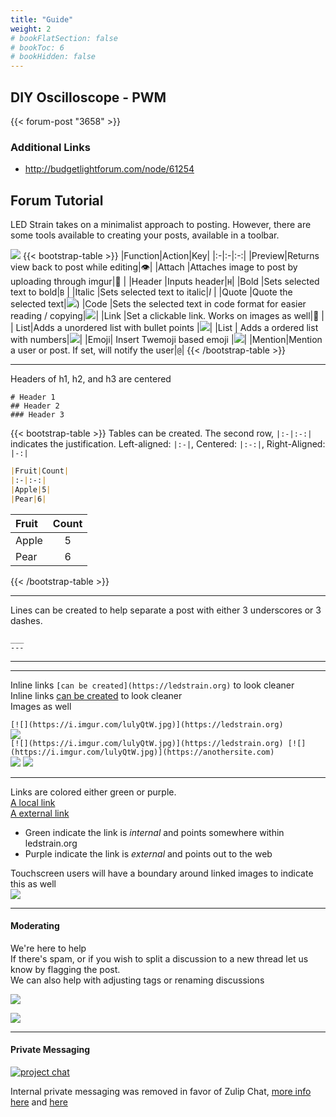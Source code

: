 ```yaml
---
title: "Guide"
weight: 2
# bookFlatSection: false
# bookToc: 6
# bookHidden: false
---
```


## DIY Oscilloscope - PWM

{{< forum-post "3658" >}}

### Additional Links
* http://budgetlightforum.com/node/61254

## Forum Tutorial

LED Strain takes on a minimalist approach to posting. 
However, there are some tools available to creating your posts, available in a toolbar.

![](https://i.imgur.com/dlwc0rb.png)
{{< bootstrap-table >}}
|Function|Action|Key|
|:-|:-|:-:|
|Preview|Returns view back to post while editing|👁️|
|Attach  |Attaches image to post by uploading through imgur|📄 |
|Header |Inputs header|`H`|
|Bold      |Sets selected text to bold|`B` |
|Italic     |Sets selected text to italic|*I* |
|Quote  |Quote the selected text|![](https://i.imgur.com/BzpSSWN.png))
|Code    |Sets the selected text in code format for easier reading / copying|![](https://i.imgur.com/0CqPOS1.png)|
|Link      |Set a clickable link. Works on images as well|🔗 |
| List|Adds a unordered list with bullet points |![](https://i.imgur.com/hzBVWTi.png)|
|List | Adds a ordered list with numbers|![](https://i.imgur.com/E5Xr5jI.png)|
|Emoji| Insert Twemoji based emoji |![](https://i.imgur.com/uc1rQXD.png)|
|Mention|Mention a user or post. If set, will notify the user|`@`|
{{< /bootstrap-table >}}







___
Headers of h1, h2, and h3 are centered

```
# Header 1
## Header 2
### Header 3
```

{{< bootstrap-table >}}
Tables can be created.
The second row, `|:-|:-:|` indicates the justification. Left-aligned: `|:-|`, Centered: `|:-:|`, Right-Aligned: `|-:|`
```markdown
|Fruit|Count|
|:-|:-:|
|Apple|5|
|Pear|6|
```
|Fruit|Count|
|:-|:-:|
|Apple|5|
|Pear|6|
{{< /bootstrap-table >}}
___

Lines can be created to help separate a post with either 3 underscores or 3 dashes.
```
___
---
```
___
---
Inline links `[can be created](https://ledstrain.org)` to look cleaner  
Inline links [can be created](https://ledstrain.org) to look cleaner  
Images as well  

`[![](https://i.imgur.com/lulyQtW.jpg)](https://ledstrain.org)`  
[![](https://i.imgur.com/lulyQtW.jpg)](https://ledstrain.org)  
`[![](https://i.imgur.com/lulyQtW.jpg)](https://ledstrain.org) [![](https://i.imgur.com/lulyQtW.jpg)](https://anothersite.com)`  
[![](https://i.imgur.com/lulyQtW.jpg)](https://ledstrain.org) [![](https://i.imgur.com/lulyQtW.jpg)](https://anothersite.com)  

___
Links are colored either green or purple.  
[A local link](https://ledstrain.org)  
[A external link](https://testsite.tld)  
* Green indicate the link is *internal* and points somewhere within ledstrain.org  
* Purple indicate the link is *external* and points out to the web  

Touchscreen users will have a boundary around linked images to indicate this as well  
![](https://i.imgur.com/Rr1mvRN.png)  

___

#### Moderating

We're here to help  
If there's spam, or if you wish to split a discussion to a new thread let us know by flagging the post.  
We can also help with adjusting tags or renaming discussions   

![](https://i.imgur.com/MN2mqZv.png)

![](https://i.imgur.com/8ohnLnY.gif)

___ 

#### Private Messaging
[![project chat](https://img.shields.io/badge/zulip-join_chat-brightgreen.svg)](https://ledstrain.zulipchat.com)

Internal private messaging was removed in favor of Zulip Chat, [more info here](https://ledstrain.org/d/731-private-messaging-transistion) and [here](https://ledstrain.org/d/722-new-chat)



